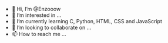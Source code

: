 - 👋 Hi, I’m @Enzooow
- 👀 I’m interested in ...
- 🌱 I’m currently learning C, Python, HTML, CSS and JavaScript
- 💞️ I’m looking to collaborate on ...
- 📫 How to reach me ...

<!---
Enzooow/Enzooow is a ✨ special ✨ repository because its `README.md` (this file) appears on your GitHub profile.
You can click the Preview link to take a look at your changes.
--->
